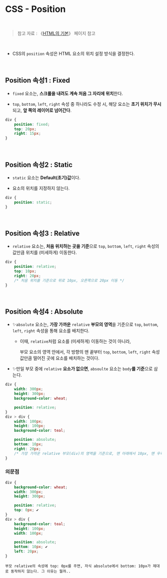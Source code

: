 # CSS - Position

<br/>

>  참고 자료 : 《<a href="https://github.com/SangYoonLee1231/TIL/blob/main/HTML%20%26%20CSS/html_basic_concept.md">HTML의 기본</a>》 페이지 참고

<br/>

* CSS의 <code>position</code> 속성은 HTML 요소의 위치 설정 방식을 결정한다.

<br/>

## Position 속성1 : Fixed

* <code>fixed</code> 요소는, <strong>스크롤을 내려도 계속 처음 그 자리에 위치</strong>한다.

* <code>top</code>, <code>bottom</code>, <code>left</code>, <code>right</code> 속성 중 하나라도 수정 시, 해당 요소는 <strong>초기 위치가 무시</strong>되고, <strong>앞 쪽의 레이어로 넘어간다</strong>.

```css
div {
    position: fixed;
    top: 20px;
    right: 15px;
}
```

<br/>

## Position 속성2 : Static

* <code>static</code> 요소는 <strong>Default(초기)값</strong>이다.

* 요소의 위치를 지정하지 않는다.

```css
div {
    position: static;
}
```

<br/>

## Position 속성3 : Relative

* <code>relative</code> 요소는, <strong>처음 위치하는 곳을 기준</strong>으로 <code>top</code>, <code>bottom</code>, <code>left</code>, <code>right</code> 속성의 값만큼 위치를 (미세하게) 이동한다.

```css
div {
    position: relative;
    top: 10px;
    right: 20px;
    /* 처음 위치를 기준으로 위로 10px, 오른쪽으로 20px 이동 */
}
```

<br/>

## Position 속성4 : Absolute

* ✨<code>absolute</code> 요소는, <strong>가장 가까운</strong> <code>relative</code> <strong>부모의 영역</strong>을 기준으로 <code>top</code>, <code>bottom</code>, <code>left</code>, <code>right</code> 속성을 통해 요소를 배치한다.

    * 이때, <code>relative</code>처럼 요소를 (미세하게) 이동하는 것이 아니라,  

        부모 요소의 영역 안에서, 각 방향의 맨 끝부터 <code>top</code>, <code>bottom</code>, <code>left</code>, <code>right</code>  속성값만큼 떨어진 곳에 요소를 배치하는 것이다.

* ✨만일 부모 중에 <code>relative</code> <strong>요소가 없으면</strong>, <code>absoulte</code> 요소는 <code>body</code><strong>를 기준</strong>으로 삼는다.

```css
div {
    width: 300px;
    height: 300px;
    background-color: wheat;

    position: relative;
}
div > div {
    width: 100px;
    height: 100px;
    background-color: teal;

    position: absolute;
    bottom: 10px;  
    right: 20px;
    /* 가장 가까운 relative 부모(div)의 영역을 기준으로, 맨 아래에서 10px, 맨 우측에서 20px 떨어진 곳에 배치 */
}
```

### 의문점

```css
div {
    background-color: wheat;
    width: 300px;
    height: 300px;

    position: relative;
    top: 0px; ✔
}
div > div {
    background-color: teal;
    height: 100px;
    width: 100px;

    position: absolute;
    bottom: 10px; ✔
    left: 20px;
}
```
    부모 relative의 속성에 top: 0px를 주면, 자식 absolute에서 bottom: 10px가 제대로 동작하지 않는다. 그 이유는 뭘까..